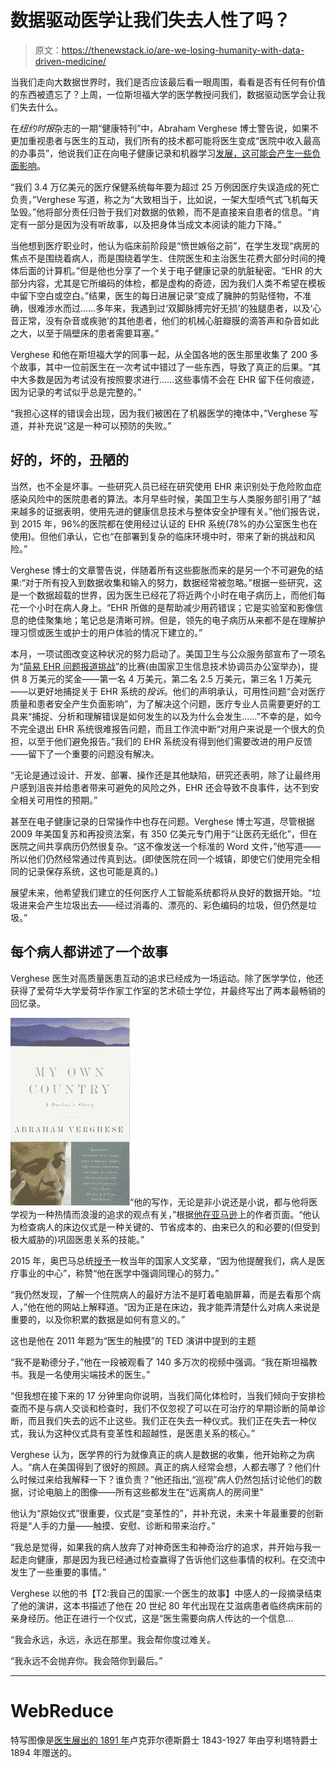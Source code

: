 # 数据驱动医学让我们失去人性了吗？

> 原文：<https://thenewstack.io/are-we-losing-humanity-with-data-driven-medicine/>

当我们走向大数据世界时，我们是否应该最后看一眼周围，看看是否有任何有价值的东西被遗忘了？上周，一位斯坦福大学的医学教授问我们，数据驱动医学会让我们失去什么。

在*纽约时报*杂志的一期“健康特刊”中，Abraham Verghese 博士警告说，如果不更加重视患者与医生的互动，我们所有的技术都可能将医生变成“医院中收入最高的办事员”，他说我们正在向电子健康记录和机器学习[发展，这可能会产生一些负面影响](https://www.nytimes.com/interactive/2018/05/16/magazine/health-issue-what-we-lose-with-data-driven-medicine.html?mtrref=mail.google.com)。

“我们 3.4 万亿美元的医疗保健系统每年要为超过 25 万例因医疗失误造成的死亡负责，”Verghese 写道，称之为“大致相当于，比如说，一架大型喷气式飞机每天坠毁。”他将部分责任归咎于我们对数据的依赖，而不是直接来自患者的信息。“肯定有一部分是因为没有听故事，以及把身体当成文本阅读的能力下降。”

当他想到医疗职业时，他认为临床前阶段是“愤世嫉俗之前”，在学生发现“病房的焦点不是围绕着病人，而是围绕着学生、住院医生和主治医生花费大部分时间的掩体后面的计算机。”但是他也分享了一个关于电子健康记录的肮脏秘密。“EHR 的大部分内容，尤其是它所编码的体检，都是虚构的奇迹，因为我们人类不希望在模板中留下空白或空白。”结果，医生的每日进展记录“变成了臃肿的剪贴怪物，不准确，很难涉水而过……多年来，我遇到过‘双脚脉搏完好无损’的独腿患者，以及‘心音正常，没有杂音或疾驰’的其他患者，他们的机械心脏瓣膜的滴答声和杂音如此之大，以至于隔壁床的患者需要耳塞。”

Verghese 和他在斯坦福大学的同事一起，从全国各地的医生那里收集了 200 多个故事，其中一位前医生在一次考试中错过了一些东西，导致了真正的后果。“其中大多数是因为考试没有按照要求进行……这些事情不会在 EHR 留下任何痕迹，因为记录的考试似乎总是完整的。”

“我担心这样的错误会出现，因为我们被困在了机器医学的掩体中，”Verghese 写道，并补充说“这是一种可以预防的失败。”

## 好的，坏的，丑陋的

当然，也不全是坏事。一些研究人员已经在研究使用 EHR 来识别处于危险败血症感染风险中的医院患者的算法。本月早些时候，美国卫生与人类服务部引用了“越来越多的证据表明，使用先进的健康信息技术与整体安全护理有关。”他们报告说，到 2015 年，96%的医院都在使用经过认证的 EHR 系统(78%的办公室医生也在使用)。但他们承认，它也“在部署到复杂的临床环境中时，带来了新的挑战和风险。”

Verghese 博士的文章警告说，伴随着所有这些膨胀而来的是另一个不可避免的结果:“对于所有投入到数据收集和输入的努力，数据经常被忽略。”根据一些研究，这是一个数据超载的世界，因为医生已经花了将近两个小时在电子病历上，而他们每花一个小时在病人身上。“EHR 所做的是帮助减少用药错误；它是实验室和影像信息的绝佳聚集地；笔记总是清晰可辨。但是，领先的电子病历从来都不是在理解护理习惯或医生或护士的用户体验的情况下建立的。”

本月，一项试图改变这种状况的努力启动了。美国卫生与公众服务部宣布了一项名为“[简易 EHR 问题报道挑战](https://www.cccinnovationcenter.com/wp-content/uploads/2018/05/Easy-EHR-Prize-Challenge-FRN.pdf)”的比赛(由国家卫生信息技术协调员办公室举办)，提供 8 万美元的奖金——第一名 4 万美元，第二名 2.5 万美元，第三名 1 万美元——以更好地捕捉关于 EHR 系统的*投诉*。他们的声明承认，可用性问题“会对医疗质量和患者安全产生负面影响”，为了解决这个问题，医疗专业人员需要更好的工具来“捕捉、分析和理解错误是如何发生的以及为什么会发生……”不幸的是，如今不完全退出 EHR 系统很难报告问题，而且工作流中断“对用户来说是一个很大的负担，以至于他们避免报告。”我们的 EHR 系统没有得到他们需要改进的用户反馈——留下了一个重要的问题没有解决。

“无论是通过设计、开发、部署、操作还是其他缺陷，研究还表明，除了让最终用户感到沮丧并给患者带来可避免的风险之外，EHR 还会导致不良事件，达不到安全相关可用性的预期。”

甚至在电子健康记录的日常操作中也存在问题。Verghese 博士写道，尽管根据 2009 年美国复苏和再投资法案，有 350 亿美元专门用于“让医药无纸化”，但在医院之间共享病历仍然很复杂。“这不像发送一个标准的 Word 文件，”他写道——所以他们仍然经常通过传真到达。(即使医院在同一个城镇，即使它们使用完全相同的记录保存系统，这也可能是真的。)

展望未来，他希望我们建立的任何医疗人工智能系统都将从良好的数据开始。“垃圾进来会产生垃圾出去——经过消毒的、漂亮的、彩色编码的垃圾，但仍然是垃圾。”

## 每个病人都讲述了一个故事

Verghese 医生对高质量医患互动的追求已经成为一场运动。除了医学学位，他还获得了爱荷华大学爱荷华作家工作室的艺术硕士学位，并最终写出了两本最畅销的回忆录。

![Cover of My Own Country by Abraham Verghese](img/72cf7da11b62bab1473b7ac38fcf9342.png)“他的写作，无论是非小说还是小说，都与他将医学视为一种热情而浪漫的追求的观点有关，”根据[他在亚马逊](https://www.amazon.com/Abraham-Verghese/e/B000AP9LZ0/ref=la_B000AP9LZ0_ntt_srch_lnk_2?qid=1527214080&sr=1-2)上的作者页面。“他认为检查病人的床边仪式是一种关键的、节省成本的、由来已久的和必要的(但受到极大威胁的)巩固医患关系的技能。”

2015 年，奥巴马总统[授予](https://obamawhitehouse.archives.gov/the-press-office/2016/09/22/remarks-president-presentation-2015-national-medals-arts-and-humanities)一枚当年的国家人文奖章，“因为他提醒我们，病人是医疗事业的中心”，称赞“他在医学中强调同理心的努力。”

“我仍然发现，了解一个住院病人的最好方法不是盯着电脑屏幕，而是去看那个病人，”他在他的网站上解释道。“因为正是在床边，我才能弄清楚什么对病人来说是重要的，以及你积累的数据是如何有意义的。”

这也是他在 2011 年题为“医生的触摸”的 TED 演讲中提到的主题

“我不是勒德分子，”他在一段被观看了 140 多万次的视频中强调。“我在斯坦福教书。我是一名使用尖端技术的医生。”

“但我想在接下来的 17 分钟里向你说明，当我们简化体检时，当我们倾向于安排检查而不是与病人交谈和检查时，我们不仅忽视了可以在可治疗的早期诊断的简单诊断，而且我们失去的远不止这些。我们正在失去一种仪式。我们正在失去一种仪式，我认为这种仪式具有变革性和超越性，是医患关系的核心。”

Verghese 认为，医学界的行为就像真正的病人是数据的收集，他开始称之为病人。“病人在美国得到了很好的照顾。真正的病人经常会想，人都去哪了？他们什么时候过来给我解释一下？谁负责？”他还指出,“巡视”病人仍然包括讨论他们的数据，讨论电脑上的图像——所有这些都发生在“远离病人的房间里”

他认为“原始仪式”很重要，仪式是“变革性的”，并补充说，未来十年最重要的创新将是“人手的力量——触摸、安慰、诊断和带来治疗。”

“我总是觉得，如果我的病人放弃了对神奇医生和神奇治疗的追求，并开始与我一起走向健康，那是因为我已经通过检查赢得了告诉他们这些事情的权利。在交流中发生了一些重要的事情。”

Verghese 以他的书【T2:我自己的国家:一个医生的故事】中感人的一段摘录结束了他的演讲，这本书描述了他在 20 世纪 80 年代出现在艾滋病患者临终病床前的亲身经历。他正在进行一个仪式，这是“医生需要向病人传达的一个信息…

“我会永远，永远，永远在那里。我会帮你度过难关。

“我永远不会抛弃你。我会陪你到最后。”

* * *

# WebReduce

特写图像是[医生展出的 1891 年](http://www.tate.org.uk/art/work/N01522)卢克菲尔德斯爵士 1843-1927 年由亨利塔特爵士 1894 年赠送的。

<svg xmlns:xlink="http://www.w3.org/1999/xlink" viewBox="0 0 68 31" version="1.1"><title>Group</title> <desc>Created with Sketch.</desc></svg>